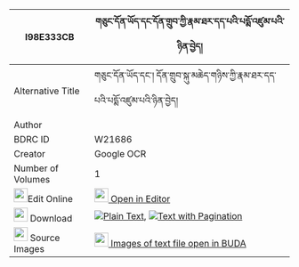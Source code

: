 |I98E333CB|གཅུང་དོན་ཡོད་དང་དོན་གྲུབ་ཀྱི་རྣམ་ཐར་དད་པའི་པདྨོ་འཛུམ་པའི་ཉིན་བྱེད། 
| --- | --- 
|Alternative Title |གཅུང་དོན་ཡོད་དང་། དོན་གྲུབ་སྐུ་མཆེད་གཉིས་ཀྱི་རྣམ་ཐར་དད་པའི་པདྨོ་འཛུམ་པའི་ཉིན་བྱེད།
|Author | 
|BDRC ID | W21686
|Creator | Google OCR
|Number of Volumes| 1
|<img width="25" src="https://img.icons8.com/color/25/000000/edit-property.png">Edit Online| [<img width="25" src="https://avatars.githubusercontent.com/u/45091458?s=200&v=4"> Open in Editor](http://editor.openpecha.org/I98E333CB)
|<img width="25" src="https://img.icons8.com/fluent/48/000000/download-2.png"/>  Download | [![](https://img.icons8.com/color/20/000000/txt.png)Plain Text](https://github.com/Openpecha/I98E333CB/releases/download/v1/chung_donyo_dang_dondrub_kyi_n_plain_I98E333CB.zip), [![](https://img.icons8.com/color/20/000000/txt.png)Text with Pagination](https://github.com/Openpecha/I98E333CB/releases/download/v1/chung_donyo_dang_dondrub_kyi_n_pages_I98E333CB.zip)
|<img width="25" src="https://img.icons8.com/plasticine/100/000000/pictures-folder.png"/>  Source Images | [<img width="25" src="https://library.bdrc.io/icons/BUDA-small.svg"> Images of text file open in BUDA](https://library.bdrc.io/show/bdr:W21686)